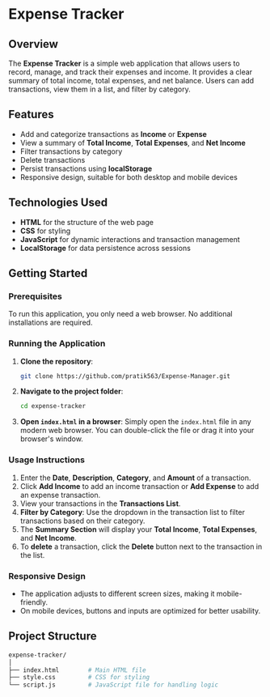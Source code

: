 # Expense Tracker

## Overview
The **Expense Tracker** is a simple web application that allows users to record, manage, and track their expenses and income. It provides a clear summary of total income, total expenses, and net balance. Users can add transactions, view them in a list, and filter by category.

## Features
- Add and categorize transactions as **Income** or **Expense**
- View a summary of **Total Income**, **Total Expenses**, and **Net Income**
- Filter transactions by category
- Delete transactions
- Persist transactions using **localStorage**
- Responsive design, suitable for both desktop and mobile devices

## Technologies Used
- **HTML** for the structure of the web page
- **CSS** for styling
- **JavaScript** for dynamic interactions and transaction management
- **LocalStorage** for data persistence across sessions

## Getting Started

### Prerequisites
To run this application, you only need a web browser. No additional installations are required.

### Running the Application
1. **Clone the repository**:
    ```bash
    git clone https://github.com/pratik563/Expense-Manager.git
    ```

2. **Navigate to the project folder**:
    ```bash
    cd expense-tracker
    ```

3. **Open `index.html` in a browser**:
    Simply open the `index.html` file in any modern web browser. You can double-click the file or drag it into your browser's window.

### Usage Instructions
1. Enter the **Date**, **Description**, **Category**, and **Amount** of a transaction.
2. Click **Add Income** to add an income transaction or **Add Expense** to add an expense transaction.
3. View your transactions in the **Transactions List**.
4. **Filter by Category**: Use the dropdown in the transaction list to filter transactions based on their category.
5. The **Summary Section** will display your **Total Income**, **Total Expenses**, and **Net Income**.
6. To **delete** a transaction, click the **Delete** button next to the transaction in the list.

### Responsive Design
- The application adjusts to different screen sizes, making it mobile-friendly.
- On mobile devices, buttons and inputs are optimized for better usability.

## Project Structure
```bash
expense-tracker/
│
├── index.html        # Main HTML file
├── style.css         # CSS for styling
└── script.js         # JavaScript file for handling logic
